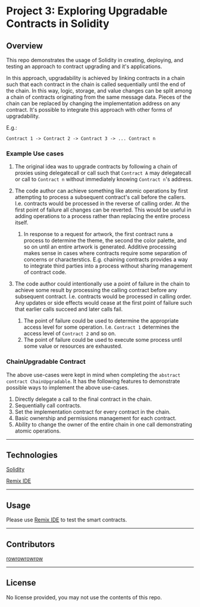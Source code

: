 # Project 3: Exploring Upgradable Contracts in Solidity

## Overview

This repo demonstrates the usage of Solidity in creating, deploying, and testing an approach to contract upgrading and it's applications.

In this approach, upgradability is achieved by linking contracts in a chain such that each contract in the chain is called sequentially until the end of the chain. In this way, logic, storage, and value changes can be split among a chain of contracts originating from the same message data. Pieces of the chain can be replaced by changing the implementation address on any contract. It's possible to integrate this approach with other forms of upgradability.

E.g.:

`Contract 1 -> Contract 2 -> Contract 3 -> ... Contract n`

### Example Use cases

1. The original idea was to upgrade contracts by following a chain of proxies using delegatecall or call such that `Contract A` may delegatecall or call to `Contract n` without immediately knowing `Contract n`'s address.

2. The code author can achieve something like atomic operations by first attempting to process a subsequent contract's call before the callers. I.e. contracts would be processed in the reverse of calling order. At the first point of failure all changes can be reverted. This would be useful in adding operations to a process rather than replacing the entire process itself.
   1. In response to a request for artwork, the first contract runs a process to determine the theme, the second the color palette, and so on until an entire artwork is generated. Additive processing makes sense in cases where contracts require some separation of concerns or characterstics. E.g. chaining contracts provides a way to integrate third parties into a process without sharing management of contract code.

3. The code author could intentionally use a point of failure in the chain to achieve some result by processing the calling contract before any subsequent contract. I.e. contracts would be processed in calling order. Any updates or side effects would cease at the first point of failure such that earlier calls succeed and later calls fail.
   1. The point of failure could be used to determine the appropriate access level for some operation. I.e. `Contract 1` determines the access level of `Contract 2` and so on.
   2. The point of failure could be used to execute some process until some value or resources are exhausted.

### ChainUpgradable Contract

The above use-cases were kept in mind when completing the `abstract contract ChainUpgradable`. It has the following features to demonstrate possible ways to implement the above use-cases.

1. Directly delegate a call to the final contract in the chain.
2. Sequentially call contracts.
3. Set the implementation contract for every contract in the chain.
4. Basic ownership and permissions management for each contract.
5. Ability to change the owner of the entire chain in one call demonstrating atomic operations.

---

## Technologies

[Solidity](https://soliditylang.org/)

[Remix IDE](https://remix.ethereum.org/)

---

## Usage

Please use [Remix IDE](https://remix.ethereum.org/) to test the smart contracts.

---

## Contributors

[rowrowrowrow](https://github.com/rowrowrowrow)

---

## License

No license provided, you may not use the contents of this repo.
